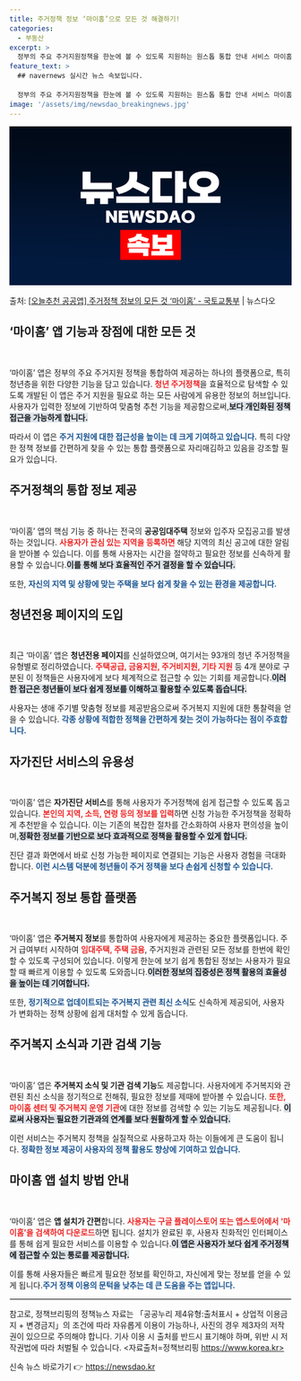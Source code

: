 ```yaml
---
title: 주거정책 정보 ‘마이홈’으로 모든 것 해결하기!
categories:
  - 부동산
excerpt: >
  정부의 주요 주거지원정책을 한눈에 볼 수 있도록 지원하는 원스톱 통합 안내 서비스 마이홈 앱을 소개합니다. …
feature_text: >
  ## navernews 실시간 뉴스 속보입니다.

  정부의 주요 주거지원정책을 한눈에 볼 수 있도록 지원하는 원스톱 통합 안내 서비스 마이홈 앱을 소개합니다. …
image: '/assets/img/newsdao_breakingnews.jpg'
---
```


![뉴스다오 속보](/assets/img/newsdao_breakingnews.jpg)

<p>출처: <a href="https://newsdao.kr/1920" rel="dofollow">[오늘추천 공공앱] 주거정책 정보의 모든 것 ‘마이홈’ - 국토교통부</a> | 뉴스다오</p>

<h2 data-ke-size="size26">‘마이홈’ 앱 기능과 장점에 대한 모든 것</h2>

<p data-ke-size="size16">&nbsp;</p>

‘마이홈’ 앱은 정부의 주요 주거지원 정책을 통합하여 제공하는 하나의 플랫폼으로, 특히 청년층을 위한 다양한 기능을 담고 있습니다. <b><span style="color: #ee2323;">청년 주거정책</span></b>을 효율적으로 탐색할 수 있도록 개발된 이 앱은 주거 지원을 필요로 하는 모든 사람에게 유용한 정보의 허브입니다. 사용자가 입력한 정보에 기반하여 맞춤형 추천 기능을 제공함으로써,<b><span style="background-color: #21538527;">보다 개인화된 정책 접근을 가능하게 합니다.</span></b> 

따라서 이 앱은 <b><span style="color: #1a5490;">주거 지원에 대한 접근성을 높이는 데 크게 기여하고 있습니다.</span></b> 특히 다양한 정책 정보를 간편하게 찾을 수 있는 통합 플랫폼으로 자리매김하고 있음을 강조할 필요가 있습니다.

<h2 data-ke-size="size26">주거정책의 통합 정보 제공</h2>

<p data-ke-size="size16">&nbsp;</p>

‘마이홈’ 앱의 핵심 기능 중 하나는 전국의 <b>공공임대주택</b> 정보와 입주자 모집공고를 발생하는 것입니다. <b><span style="color: #ee2323;">사용자가 관심 있는 지역을 등록하면</span></b> 해당 지역의 최신 공고에 대한 알림을 받아볼 수 있습니다. 이를 통해 사용자는 시간을 절약하고 필요한 정보를 신속하게 활용할 수 있습니다.<b><span style="background-color: #21538527;">이를 통해 보다 효율적인 주거 결정을 할 수 있습니다.</span></b>

또한, <b><span style="color: #1a5490;">자신의 지역 및 상황에 맞는 주택을 보다 쉽게 찾을 수 있는 환경을 제공합니다.</span></b> 

<h2 data-ke-size="size26">청년전용 페이지의 도입</h2>

<p data-ke-size="size16">&nbsp;</p>

최근 ‘마이홈’ 앱은 <b>청년전용 페이지</b>를 신설하였으며, 여기서는 93개의 청년 주거정책을 유형별로 정리하였습니다. <b><span style="color: #ee2323;">주택공급, 금융지원, 주거비지원, 기타 지원</span></b> 등 4개 분야로 구분된 이 정책들은 사용자에게 보다 체계적으로 접근할 수 있는 기회를 제공합니다.<b><span style="background-color: #21538527;">이러한 접근은 청년들이 보다 쉽게 정보를 이해하고 활용할 수 있도록 돕습니다.</span></b> 

사용자는 생애 주기별 맞춤형 정보를 제공받음으로써 주거복지 지원에 대한 통찰력을 얻을 수 있습니다. <b><span style="color: #1a5490;">각종 상황에 적합한 정책을 간편하게 찾는 것이 가능하다는 점이 주효합니다.</span></b>

<h2 data-ke-size="size26">자가진단 서비스의 유용성</h2>

<p data-ke-size="size16">&nbsp;</p>

‘마이홈’ 앱은 <b>자가진단 서비스</b>를 통해 사용자가 주거정책에 쉽게 접근할 수 있도록 돕고 있습니다. <b><span style="color: #ee2323;">본인의 지역, 소득, 연령 등의 정보를 입력</span></b>하면 신청 가능한 주거정책을 정확하게 추천받을 수 있습니다. 이는 기존의 복잡한 절차를 간소화하여 사용자 편의성을 높이며,<b><span style="background-color: #21538527;">정확한 정보를 기반으로 보다 효과적으로 정책을 활용할 수 있게 합니다.</span></b> 

진단 결과 화면에서 바로 신청 가능한 페이지로 연결되는 기능은 사용자 경험을 극대화합니다. <b><span style="color: #1a5490;">이런 시스템 덕분에 청년들이 주거 정책을 보다 손쉽게 신청할 수 있습니다.</span></b>

<h2 data-ke-size="size26">주거복지 정보 통합 플랫폼</h2>

<p data-ke-size="size16">&nbsp;</p>

‘마이홈’ 앱은 <b>주거복지 정보</b>를 통합하여 사용자에게 제공하는 중요한 플랫폼입니다. 주거 급여부터 시작하여 <b><span style="color: #ee2323;">임대주택, 주택 금융</span></b>, 주거지원과 관련된 모든 정보를 한번에 확인할 수 있도록 구성되어 있습니다. 이렇게 한눈에 보기 쉽게 통합된 정보는 사용자가 필요할 때 빠르게 이용할 수 있도록 도와줍니다.<b><span style="background-color: #21538527;">이러한 정보의 집중성은 정책 활용의 효율성을 높이는 데 기여합니다.</span></b> 

또한, <b><span style="color: #1a5490;">정기적으로 업데이트되는 주거복지 관련 최신 소식</span></b>도 신속하게 제공되어, 사용자가 변화하는 정책 상황에 쉽게 대처할 수 있게 돕습니다.

<h2 data-ke-size="size26">주거복지 소식과 기관 검색 기능</h2>

<p data-ke-size="size16">&nbsp;</p>

‘마이홈’ 앱은 <b>주거복지 소식 및 기관 검색 기능</b>도 제공합니다. 사용자에게 주거복지와 관련된 최신 소식을 정기적으로 전해줘, 필요한 정보를 제때에 받아볼 수 있습니다. <b><span style="color: #ee2323;">또한, 마이홈 센터 및 주거복지 운영 기관</span></b>에 대한 정보를 검색할 수 있는 기능도 제공됩니다. <b><span style="background-color: #21538527;">이로써 사용자는 필요한 기관과의 연계를 보다 원활하게 할 수 있습니다.</span></b>

이런 서비스는 주거복지 정책을 실질적으로 사용하고자 하는 이들에게 큰 도움이 됩니다. <b><span style="color: #1a5490;">정확한 정보 제공이 사용자의 정책 활용도 향상에 기여하고 있습니다.</span></b> 

<h2 data-ke-size="size26">마이홈 앱 설치 방법 안내</h2>

<p data-ke-size="size16">&nbsp;</p>

‘마이홈’ 앱은 <b>앱 설치가 간편</b>합니다. <b><span style="color: #ee2323;">사용자는 구글 플레이스토어 또는 앱스토어에서 ‘마이홈’을 검색하여 다운로드</span></b>하면 됩니다. 설치가 완료된 후, 사용자 친화적인 인터페이스를 통해 쉽게 필요한 서비스를 이용할 수 있습니다.<b><span style="background-color: #21538527;">이 앱은 사용자가 보다 쉽게 주거정책에 접근할 수 있는 통로를 제공합니다.</span></b> 

이를 통해 사용자들은 빠르게 필요한 정보를 확인하고, 자신에게 맞는 정보를 얻을 수 있게 됩니다.<b><span style="color: #1a5490;">주거 정책 이용의 문턱을 낮추는 데 큰 도움을 주는 앱입니다.</span></b> 

<hr style="border: 1px solid #ddd;"/>

참고로, 정책브리핑의 정책뉴스 자료는 「공공누리 제4유형:출처표시 + 상업적 이용금지 + 변경금지」의 조건에 따라 자유롭게 이용이 가능하나, 사진의 경우 제3자의 저작권이 있으므로 주의해야 합니다. 기사 이용 시 출처를 반드시 표기해야 하며, 위반 시 저작권법에 따라 처벌될 수 있습니다. <자료출처=정책브리핑 https://www.korea.kr> 

신속 뉴스 바로가기 👉 <a href="https://newsdao.kr" rel="dofollow">https://newsdao.kr</a>


